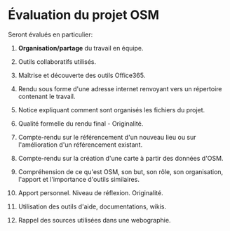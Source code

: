 # Évaluation du projet OSM

Seront évalués en particulier: 

1. **Organisation/partage** du travail en équipe.

2. Outils collaboratifs utilisés.

3. Maîtrise et découverte des outils Office365.

4. Rendu sous forme d'une adresse internet renvoyant vers un répertoire
   contenant le travail.
   
5. Notice expliquant comment sont organisés les fichiers du projet.

6. Qualité formelle du rendu final - Originalité.

7. Compte-rendu  sur le  référencement d'un nouveau  lieu ou  sur l'amélioration
   d'un référencement existant.
   
8. Compte-rendu sur la création d'une carte à partir des données d'OSM.

9. Compréhension de ce qu'est OSM, son but, son rôle, son organisation, l'apport
   et l'importance d'outils similaires.
   
10. Apport personnel. Niveau de réflexion. Originalité. 

11. Utilisation des outils d'aide, documentations, wikis.

12. Rappel des sources utilisées dans une webographie.
